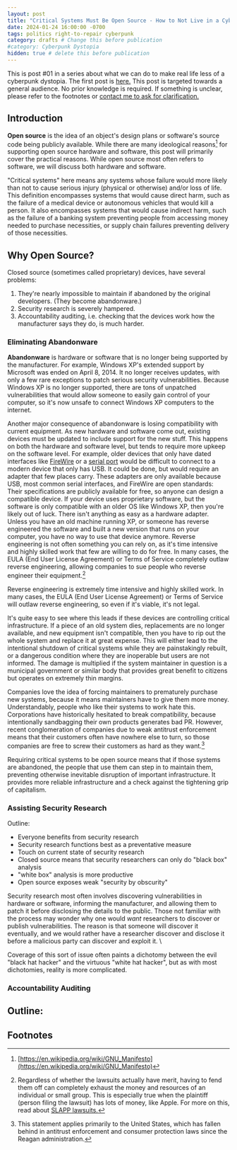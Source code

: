 ```yaml
---
layout: post
title: "Critical Systems Must Be Open Source - How to Not Live in a Cyberpunk Dystopia #01"
date: 2024-01-24 16:00:00 -0700
tags: politics right-to-repair cyberpunk
category: drafts # Change this before publication
#category: Cyberpunk Dystopia
hidden: true # delete this before publication
--- 
```

This is post #01 <!-- Edit this AND THE TITLE before posting -->
in a series about what we can do to make real life less 
of a cyberpunk dystopia. The first post is 
[here.](https://sudo-nano.github.io/posts/Cyberpunk-Dystopia-00/) 
This post is targeted towards a general audience. No prior knowledge is required. 
If something is unclear, please refer to the footnotes or [contact me to ask for 
clarification.](https://sudo-nano.github.io/about/)

## Introduction
**Open source** is the idea of an object's design plans or software's source code
being publicly available. While there are many ideological reasons[^1] for supporting
open source hardware and software, this post will primarily cover the practical 
reasons. While open source most often refers to software, we will discuss both hardware
and software. 

"Critical systems" here means any systems whose failure would more likely than not 
to cause serious injury (physical or otherwise) and/or loss of life. This definition
encompasses systems that would cause direct harm, such as the failure of a medical 
device or autonomous vehicles that would kill a person. It also encompasses systems that 
would cause indirect harm, such as the failure of a banking system preventing people 
from accessing money needed to purchase necessities, or supply chain failures 
preventing delivery of those necessities. 

## Why Open Source? 

Closed source (sometimes called proprietary) devices, have several problems:
1. They're nearly impossible to maintain if abandoned by the original developers. 
(They become abandonware.)
2. Security research is severely hampered.
3. Accountability auditing, i.e. checking that the devices work how the manufacturer
says they do, is much harder. 

### Eliminating Abandonware 
**Abandonware** is hardware or software that is no longer being supported by the 
manufacturer. For example, Windows XP's extended support by Microsoft was ended 
on April 8, 2014. It no longer receives updates, with only a few rare exceptions 
to patch serious security vulnerabilities. Because Windows XP is no longer supported, 
there are tons of unpatched vulnerabilities that would allow someone to easily gain 
control of your computer, so it's now unsafe to connect Windows XP computers to 
the internet.

Another major consequence of abandonware is losing compatibility with current equipment. 
As new hardware and software come out, existing devices must be updated to include 
support for the new stuff. This happens on both the hardware and software level, 
but tends to require more upkeep on the software level. For example, 
older devices that only have dated interfaces like [FireWire](https://en.wikipedia.org/wiki/IEEE_1394)
or a [serial port](https://en.wikipedia.org/wiki/Serial_port) would 
be difficult to connect to a modern device that only has USB. It could be done, 
but would require an adapter that few places carry. These adapters are only available
because USB, most common serial interfaces, and FireWire are open standards: Their
specifications are publicly available for free, so anyone can design a compatible device. 
If your device uses
proprietary software, but the software is only compatible with an older OS like 
Windows XP, then you're likely out of luck. There isn't anything as easy as a hardware
adapter. 
Unless you have an old machine running XP, or someone
has reverse engineered the software and built a new version that runs on your computer, 
you have no way to use that device anymore. Reverse engineering is not often something
you can rely on, as it's time intensive and highly skilled work that few are willing
to do for free. In many cases, the EULA (End User License Agreement) or Terms of
Service completely outlaw reverse engineering, allowing companies to sue people 
who reverse engineer their equipment.[^2]

Reverse engineering is extremely time 
intensive and highly skilled work. In many cases, the EULA (End User License Agreement) 
or Terms of Service will outlaw reverse engineering, so even if it's viable, it's not legal. 

It's quite easy to see where this leads if these devices are controlling critical infrastructure. 
If a piece of an old system dies, replacements are no longer available, and new 
equipment isn't compatible, then you have to rip out the whole system and replace
it at great expense. This will either lead to the intentional shutdown of critical 
systems while they are painstakingly rebuilt, or a dangerous condition where they 
are inoperable but users are not informed. The damage is multiplied if the system
maintainer in question is a municipal government or similar body that provides great 
benefit to citizens but operates on extremely thin margins. 

Companies love the idea of forcing maintainers to prematurely purchase new systems, 
because it means maintainers have to give them more money. 
Understandably, people who like their systems to work hate this. Corporations
have historically hesitated to break compatibility, because intentionally sandbagging
their own products generates bad PR. However, recent conglomeration
of companies due to weak antitrust enforcement means that their customers often 
have nowhere else to turn, so those companies are free to screw their customers
as hard as they want.[^3]

Requiring critical systems to be open source means that if those systems are abandoned, 
the people that use them can step in to maintain them, preventing otherwise
inevitable disruption of important infrastructure. It provides more reliable infrastructure
and a check against the tightening grip of capitalism.


### Assisting Security Research 
Outline: 
- Everyone benefits from security research 
- Security research functions best as a preventative measure 
- Touch on current state of security research 
- Closed source means that security researchers can only do "black box" analysis
- "white box" analysis is more productive 
- Open source exposes weak "security by obscurity"

Security research most often involves discovering vulnerabilities in hardware or software, 
informing the manufacturer, and allowing them to patch it before disclosing the 
details to the public. Those not familiar with the process may wonder why one would 
*want* researchers to discover or publish vulnerabilities. The reason is that someone
will discover it eventually, and we would rather have a researcher discover and 
disclose it before a malicious party can discover and exploit it. \\

Coverage of this sort of issue often paints a dichotomy between the evil "black hat
hacker" and the virtuous "white hat hacker", but as with most dichotomies, reality
is more complicated. 

### Accountability Auditing 
Outline: 
- 

## Footnotes

[^1]: [https://en.wikipedia.org/wiki/GNU_Manifesto](https://en.wikipedia.org/wiki/GNU_Manifesto)
[^2]: Regardless of whether the lawsuits actually have merit, having to fend them off can completely exhaust the money and resources of an individual or small group. This is especially true when the plaintiff (person filing the lawsuit) has lots of money, like Apple. For more on this, read about [SLAPP lawsuits.](https://en.wikipedia.org/wiki/Strategic_lawsuit_against_public_participation)
[^3]: This statement applies primarily to the United States, which has fallen behind in antitrust enforcement and consumer protection laws since the Reagan administration.



